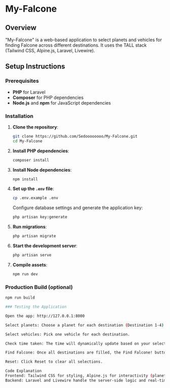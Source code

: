 # My-Falcone

## Overview

"My-Falcone" is a web-based application to select planets and vehicles for finding Falcone across different destinations. It uses the TALL stack (Tailwind CSS, Alpine.js, Laravel, Livewire).

## Setup Instructions

### Prerequisites
- **PHP** for Laravel
- **Composer** for PHP dependencies
- **Node.js** and **npm** for JavaScript dependencies

### Installation

1. **Clone the repository**:
    ```bash
    git clone https://github.com/Sedoooooooo/My-Falcone.git
    cd My-Falcone
    ```

2. **Install PHP dependencies**:
    ```bash
    composer install
    ```

3. **Install Node dependencies**:
    ```bash
    npm install
    ```

4. **Set up the `.env` file**:
    ```bash
    cp .env.example .env
    ```
    Configure database settings and generate the application key:
    ```bash
    php artisan key:generate
    ```

5. **Run migrations**:
    ```bash
    php artisan migrate
    ```

6. **Start the development server**:
    ```bash
    php artisan serve
    ```

7. **Compile assets**:
    ```bash
    npm run dev
    ```

### Production Build (optional)
```bash
npm run build

### Testing the Application

Open the app: http://127.0.0.1:8000

Select planets: Choose a planet for each destination (Destination 1-4).

Select vehicles: Pick one vehicle for each destination.

Check time taken: The time will dynamically update based on your selections.

Find Falcone: Once all destinations are filled, the Find Falcone! button will enable. Click it to finalize the selection.

Reset: Click Reset to clear all selections.

Code Explanation
Frontend: Tailwind CSS for styling, Alpine.js for interactivity (planet/vehicle selection, dynamic updates).
Backend: Laravel and Livewire handle the server-side logic and real-time updates between frontend and backend.
